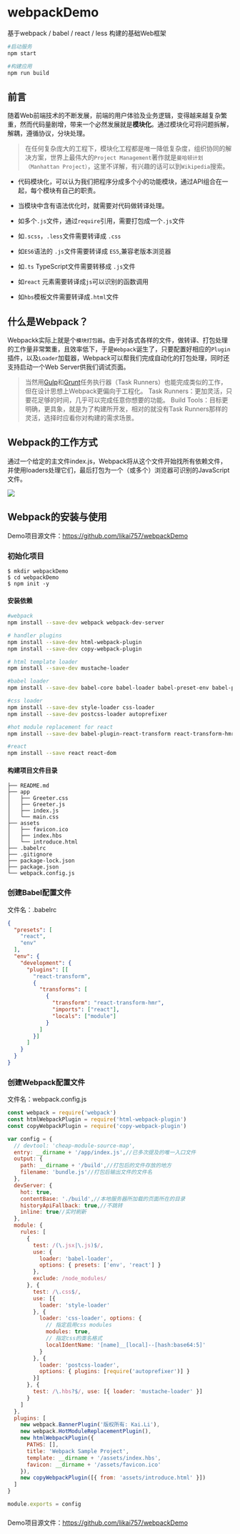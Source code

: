# webpackDemo
基于webpack / babel / react / less 构建的基础Web框架

```bash
#启动服务
npm start  

#构建应用
npm run build 
```

## 前言
随着Web前端技术的不断发展，前端的用户体验及业务逻辑，变得越来越复杂繁重，然而代码量剧增，带来一个必然发展就是**模块化**。通过模块化可将问题拆解，解耦，遵循协议，分块处理。

> 在任何复杂庞大的工程下，模块化工程都是唯一降低复杂度，组织协同的解决方案，世界上最伟大的`Project Management`著作就是`曼哈顿计划（Manhattan Project）`，这里不详解，有兴趣的话可以到`Wikipedia`搜索。


* 代码模块化，可以认为我们把程序分成多个小的功能模块，通过API组合在一起，每个模块有自己的职责。

* 当模块中含有语法优化时，就需要对代码做转译处理。 

* 如多个`.js`文件，通过`require`引用，需要打包成一个`.js`文件

* 如`.scss`，`.less`文件需要转译成 `.css`
    
* 如`ES6`语法的 `.js`文件需要转译成 `ES5`,兼容老版本浏览器
    
* 如`.ts` TypeScript文件需要转移成 `.js`文件
    
* 如`react` 元素需要转译成`js`可以识别的函数调用
   
* 如`hbs`模板文件需要转译成`.html`文件

## 什么是Webpack？

Webpackk实际上就是个`模块打包器`。由于对各式各样的文件，做转译、打包处理的工作量非常繁重，且效率低下，于是`Webpack`诞生了，只要配置好相应的`Plugin`插件，以及`Loader`加载器，Webpack可以帮我们完成自动化的打包处理，同时还支持启动一个Web Server供我们调试页面。

> 当然用[Gulp](http://javascript.ruanyifeng.com/tool/gulp.html)和[Grunt](http://javascript.ruanyifeng.com/tool/grunt.html)任务执行器（Task Runners）也能完成类似的工作，但在设计思想上Webpack更偏向于工程化。
> Task Runners：更加灵活，只要花足够的时间，几乎可以完成任意你想要的功能。
> Build Tools：目标更明确，更具象，就是为了构建所开发，相对的就没有Task Runners那样的灵活，选择时应看你对构建的需求场景。

## Webpack的工作方式

通过一个给定的主文件index.js，Webpack将从这个文件开始找所有依赖文件，并使用loaders处理它们，最后打包为一个（或多个）浏览器可识别的JavaScript文件。

![](media/15142542447229/15143444596271.jpg)


## Webpack的安装与使用

Demo项目源文件：https://github.com/likai757/webpackDemo

### 初始化项目

```
$ mkdir webpackDemo
$ cd webpackDemo
$ npm init -y
```

####  安装依赖

```bash
#webpack
npm install --save-dev webpack webpack-dev-server

# handler plugins
npm install --save-dev html-webpack-plugin 
npm install --save-dev copy-webpack-plugin

# html template loader
npm install --save-dev mustache-loader

#babel loader
npm install --save-dev babel-core babel-loader babel-preset-env babel-preset-react

#css loader
npm install --save-dev style-loader css-loader
npm install --save-dev postcss-loader autoprefixer

#hot module replacement for react
npm install --save-dev babel-plugin-react-transform react-transform-hmr

#react
npm install --save react react-dom


```
#### 构建项目文件目录

```
├── README.md
├── app
│   ├── Greeter.css
│   ├── Greeter.js
│   ├── index.js
│   └── main.css
├── assets
│   ├── favicon.ico
│   ├── index.hbs
│   └── introduce.html
├── .babelrc
├── .gitignore
├── package-lock.json
├── package.json
└── webpack.config.js
```
### 创建Babel配置文件
文件名：.babelrc

```json
{
  "presets": [
    "react",
    "env"
  ],
  "env": {
    "development": {
      "plugins": [[
        "react-transform",
        {
          "transforms": [
            {
              "transform": "react-transform-hmr",
              "imports": ["react"],
              "locals": ["module"]
            }
          ]
        }]
      ]
    }
  }
}
```

### 创建Webpack配置文件

文件名：webpack.config.js

```javascript
const webpack = require('webpack')
const htmlWebpackPlugin = require('html-webpack-plugin')
const copyWebpackPlugin = require('copy-webpack-plugin')

var config = {
  // devtool: 'cheap-module-source-map',
  entry: __dirname + '/app/index.js',//已多次提及的唯一入口文件
  output: {
    path: __dirname + '/build',//打包后的文件存放的地方
    filename: 'bundle.js'//打包后输出文件的文件名
  },
  devServer: {
    hot: true,
    contentBase: './build',//本地服务器所加载的页面所在的目录
    historyApiFallback: true,//不跳转
    inline: true//实时刷新
  },
  module: {
    rules: [
      {
        test: /(\.jsx|\.js)$/,
        use: {
          loader: 'babel-loader',
          options: { presets: ['env', 'react'] }
        },
        exclude: /node_modules/
      }, {
        test: /\.css$/,
        use: [{
          loader: 'style-loader'
        }, {
          loader: 'css-loader', options: {
            // 指定启用css modules
            modules: true,
            // 指定css的类名格式
            localIdentName: '[name]__[local]--[hash:base64:5]'
          }
        }, {
          loader: 'postcss-loader',
          options: { plugins: [require('autoprefixer')] }
        }]
      }, {
        test: /\.hbs?$/, use: [{ loader: 'mustache-loader' }]
      }
    ]
  },
  plugins: [
    new webpack.BannerPlugin('版权所有: Kai.Li'),
    new webpack.HotModuleReplacementPlugin(),
    new htmlWebpackPlugin({
      PATHS: [],
      title: 'Webpack Sample Project',
      template: __dirname + '/assets/index.hbs',
      favicon: __dirname + '/assets/favicon.ico'
    }),
    new copyWebpackPlugin([{ from: 'assets/introduce.html' }])
  ]
}

module.exports = config
```
### 

Demo项目源文件：https://github.com/likai757/webpackDemo

